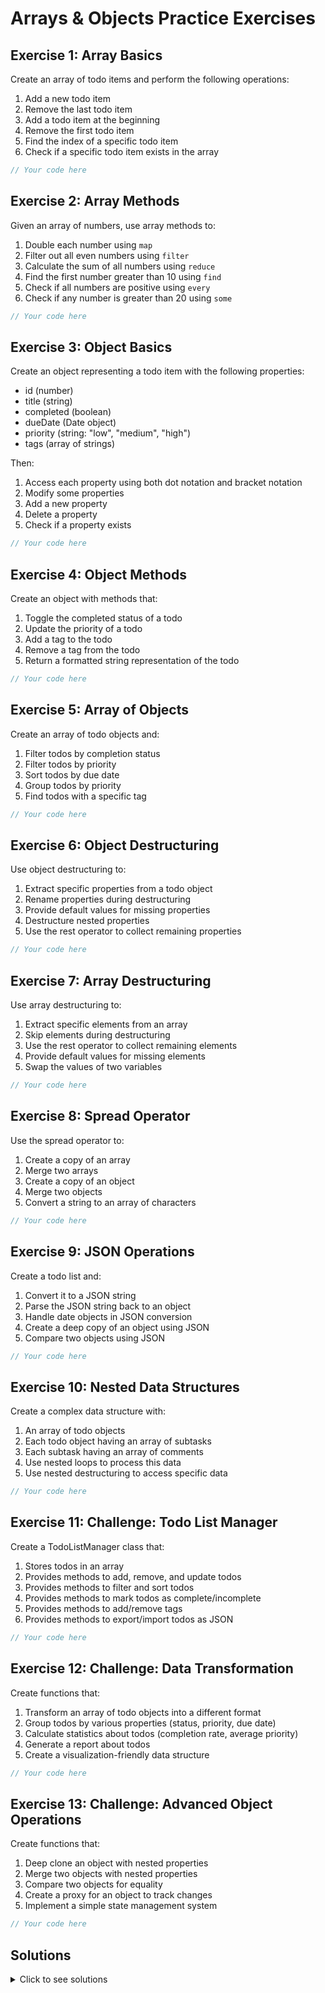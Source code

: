 # Arrays & Objects Practice Exercises

## Exercise 1: Array Basics
Create an array of todo items and perform the following operations:
1. Add a new todo item
2. Remove the last todo item
3. Add a todo item at the beginning
4. Remove the first todo item
5. Find the index of a specific todo item
6. Check if a specific todo item exists in the array

```javascript
// Your code here
```

## Exercise 2: Array Methods
Given an array of numbers, use array methods to:
1. Double each number using `map`
2. Filter out all even numbers using `filter`
3. Calculate the sum of all numbers using `reduce`
4. Find the first number greater than 10 using `find`
5. Check if all numbers are positive using `every`
6. Check if any number is greater than 20 using `some`

```javascript
// Your code here
```

## Exercise 3: Object Basics
Create an object representing a todo item with the following properties:
- id (number)
- title (string)
- completed (boolean)
- dueDate (Date object)
- priority (string: "low", "medium", "high")
- tags (array of strings)

Then:
1. Access each property using both dot notation and bracket notation
2. Modify some properties
3. Add a new property
4. Delete a property
5. Check if a property exists

```javascript
// Your code here
```

## Exercise 4: Object Methods
Create an object with methods that:
1. Toggle the completed status of a todo
2. Update the priority of a todo
3. Add a tag to the todo
4. Remove a tag from the todo
5. Return a formatted string representation of the todo

```javascript
// Your code here
```

## Exercise 5: Array of Objects
Create an array of todo objects and:
1. Filter todos by completion status
2. Filter todos by priority
3. Sort todos by due date
4. Group todos by priority
5. Find todos with a specific tag

```javascript
// Your code here
```

## Exercise 6: Object Destructuring
Use object destructuring to:
1. Extract specific properties from a todo object
2. Rename properties during destructuring
3. Provide default values for missing properties
4. Destructure nested properties
5. Use the rest operator to collect remaining properties

```javascript
// Your code here
```

## Exercise 7: Array Destructuring
Use array destructuring to:
1. Extract specific elements from an array
2. Skip elements during destructuring
3. Use the rest operator to collect remaining elements
4. Provide default values for missing elements
5. Swap the values of two variables

```javascript
// Your code here
```

## Exercise 8: Spread Operator
Use the spread operator to:
1. Create a copy of an array
2. Merge two arrays
3. Create a copy of an object
4. Merge two objects
5. Convert a string to an array of characters

```javascript
// Your code here
```

## Exercise 9: JSON Operations
Create a todo list and:
1. Convert it to a JSON string
2. Parse the JSON string back to an object
3. Handle date objects in JSON conversion
4. Create a deep copy of an object using JSON
5. Compare two objects using JSON

```javascript
// Your code here
```

## Exercise 10: Nested Data Structures
Create a complex data structure with:
1. An array of todo objects
2. Each todo object having an array of subtasks
3. Each subtask having an array of comments
4. Use nested loops to process this data
5. Use nested destructuring to access specific data

```javascript
// Your code here
```

## Exercise 11: Challenge: Todo List Manager
Create a TodoListManager class that:
1. Stores todos in an array
2. Provides methods to add, remove, and update todos
3. Provides methods to filter and sort todos
4. Provides methods to mark todos as complete/incomplete
5. Provides methods to add/remove tags
6. Provides methods to export/import todos as JSON

```javascript
// Your code here
```

## Exercise 12: Challenge: Data Transformation
Create functions that:
1. Transform an array of todo objects into a different format
2. Group todos by various properties (status, priority, due date)
3. Calculate statistics about todos (completion rate, average priority)
4. Generate a report about todos
5. Create a visualization-friendly data structure

```javascript
// Your code here
```

## Exercise 13: Challenge: Advanced Object Operations
Create functions that:
1. Deep clone an object with nested properties
2. Merge two objects with nested properties
3. Compare two objects for equality
4. Create a proxy for an object to track changes
5. Implement a simple state management system

```javascript
// Your code here
```

## Solutions

<details>
<summary>Click to see solutions</summary>

### Exercise 1: Array Basics
```javascript
// Create an array of todo items
const todos = ["Learn JavaScript", "Build a todo app", "Deploy the app"];

// Add a new todo item
todos.push("Write documentation");
console.log("After adding:", todos);

// Remove the last todo item
todos.pop();
console.log("After removing last:", todos);

// Add a todo item at the beginning
todos.unshift("Plan the project");
console.log("After adding at beginning:", todos);

// Remove the first todo item
todos.shift();
console.log("After removing first:", todos);

// Find the index of a specific todo item
const index = todos.indexOf("Build a todo app");
console.log("Index of 'Build a todo app':", index);

// Check if a specific todo item exists in the array
const exists = todos.includes("Deploy the app");
console.log("'Deploy the app' exists:", exists);
```

### Exercise 2: Array Methods
```javascript
const numbers = [5, 10, 15, 20, 25, 30];

// Double each number using map
const doubled = numbers.map(num => num * 2);
console.log("Doubled numbers:", doubled);

// Filter out all even numbers using filter
const oddNumbers = numbers.filter(num => num % 2 !== 0);
console.log("Odd numbers:", oddNumbers);

// Calculate the sum of all numbers using reduce
const sum = numbers.reduce((acc, curr) => acc + curr, 0);
console.log("Sum of numbers:", sum);

// Find the first number greater than 10 using find
const firstGreaterThan10 = numbers.find(num => num > 10);
console.log("First number greater than 10:", firstGreaterThan10);

// Check if all numbers are positive using every
const allPositive = numbers.every(num => num > 0);
console.log("All numbers are positive:", allPositive);

// Check if any number is greater than 20 using some
const anyGreaterThan20 = numbers.some(num => num > 20);
console.log("Any number greater than 20:", anyGreaterThan20);
```

### Exercise 3: Object Basics
```javascript
// Create a todo object
const todo = {
  id: 1,
  title: "Learn JavaScript",
  completed: false,
  dueDate: new Date("2023-12-31"),
  priority: "high",
  tags: ["javascript", "programming", "learning"]
};

// Access properties using dot notation
console.log("ID:", todo.id);
console.log("Title:", todo.title);

// Access properties using bracket notation
console.log("Completed:", todo["completed"]);
console.log("Due Date:", todo["dueDate"]);

// Modify properties
todo.completed = true;
todo["priority"] = "medium";

// Add a new property
todo.notes = "Focus on arrays and objects";

// Delete a property
delete todo.notes;

// Check if a property exists
console.log("Has 'notes' property:", "notes" in todo);
console.log("Has 'title' property:", todo.hasOwnProperty("title"));
```

### Exercise 4: Object Methods
```javascript
const todo = {
  id: 1,
  title: "Learn JavaScript",
  completed: false,
  priority: "medium",
  tags: ["javascript", "programming"]
};

// Toggle completed status
todo.toggleCompleted = function() {
  this.completed = !this.completed;
  return this.completed;
};

// Update priority
todo.updatePriority = function(newPriority) {
  const validPriorities = ["low", "medium", "high"];
  if (validPriorities.includes(newPriority)) {
    this.priority = newPriority;
    return true;
  }
  return false;
};

// Add a tag
todo.addTag = function(tag) {
  if (!this.tags.includes(tag)) {
    this.tags.push(tag);
    return true;
  }
  return false;
};

// Remove a tag
todo.removeTag = function(tag) {
  const index = this.tags.indexOf(tag);
  if (index !== -1) {
    this.tags.splice(index, 1);
    return true;
  }
  return false;
};

// Return formatted string
todo.toString = function() {
  return `[${this.completed ? "X" : " "}] ${this.title} (${this.priority})`;
};

// Test the methods
console.log(todo.toString());
todo.toggleCompleted();
console.log(todo.toString());
todo.updatePriority("high");
console.log(todo.toString());
todo.addTag("learning");
console.log("Tags:", todo.tags);
todo.removeTag("programming");
console.log("Tags after removal:", todo.tags);
```

### Exercise 5: Array of Objects
```javascript
const todos = [
  { id: 1, title: "Learn JavaScript", completed: false, priority: "high", dueDate: new Date("2023-12-31"), tags: ["javascript", "programming"] },
  { id: 2, title: "Build a todo app", completed: true, priority: "medium", dueDate: new Date("2023-12-15"), tags: ["javascript", "app"] },
  { id: 3, title: "Deploy the app", completed: false, priority: "low", dueDate: new Date("2024-01-15"), tags: ["deployment", "app"] },
  { id: 4, title: "Write documentation", completed: false, priority: "medium", dueDate: new Date("2024-01-30"), tags: ["documentation"] }
];

// Filter todos by completion status
const completedTodos = todos.filter(todo => todo.completed);
console.log("Completed todos:", completedTodos);

const uncompletedTodos = todos.filter(todo => !todo.completed);
console.log("Uncompleted todos:", uncompletedTodos);

// Filter todos by priority
const highPriorityTodos = todos.filter(todo => todo.priority === "high");
console.log("High priority todos:", highPriorityTodos);

// Sort todos by due date
const sortedByDueDate = [...todos].sort((a, b) => a.dueDate - b.dueDate);
console.log("Sorted by due date:", sortedByDueDate);

// Group todos by priority
const groupedByPriority = todos.reduce((acc, todo) => {
  if (!acc[todo.priority]) {
    acc[todo.priority] = [];
  }
  acc[todo.priority].push(todo);
  return acc;
}, {});
console.log("Grouped by priority:", groupedByPriority);

// Find todos with a specific tag
const todosWithTag = (tag) => todos.filter(todo => todo.tags.includes(tag));
console.log("Todos with 'javascript' tag:", todosWithTag("javascript"));
```

### Exercise 6: Object Destructuring
```javascript
const todo = {
  id: 1,
  title: "Learn JavaScript",
  completed: false,
  priority: "high",
  dueDate: new Date("2023-12-31"),
  tags: ["javascript", "programming"],
  notes: "Focus on arrays and objects"
};

// Extract specific properties
const { id, title, completed } = todo;
console.log("Extracted properties:", { id, title, completed });

// Rename properties during destructuring
const { title: todoTitle, priority: importance } = todo;
console.log("Renamed properties:", { todoTitle, importance });

// Provide default values for missing properties
const { category = "uncategorized", difficulty = "medium" } = todo;
console.log("Default values:", { category, difficulty });

// Destructure nested properties
const complexTodo = {
  id: 2,
  title: "Build a todo app",
  details: {
    description: "Create a simple todo application",
    estimatedHours: 10
  }
};

const { details: { description, estimatedHours } } = complexTodo;
console.log("Nested properties:", { description, estimatedHours });

// Use the rest operator to collect remaining properties
const { id: todoId, title: todoName, ...rest } = todo;
console.log("Remaining properties:", rest);
```

### Exercise 7: Array Destructuring
```javascript
const fruits = ["apple", "banana", "cherry", "date", "elderberry"];

// Extract specific elements
const [first, second] = fruits;
console.log("First two fruits:", first, second);

// Skip elements during destructuring
const [firstFruit, , thirdFruit] = fruits;
console.log("First and third fruits:", firstFruit, thirdFruit);

// Use the rest operator to collect remaining elements
const [firstItem, secondItem, ...remainingItems] = fruits;
console.log("Remaining items:", remainingItems);

// Provide default values for missing elements
const [a = "default", b = "default"] = [];
console.log("Default values:", a, b);

// Swap the values of two variables
let x = 10;
let y = 20;
console.log("Before swap:", x, y);
[x, y] = [y, x];
console.log("After swap:", x, y);
```

### Exercise 8: Spread Operator
```javascript
// Create a copy of an array
const originalArray = [1, 2, 3, 4, 5];
const arrayCopy = [...originalArray];
console.log("Array copy:", arrayCopy);

// Merge two arrays
const array1 = [1, 2, 3];
const array2 = [4, 5, 6];
const mergedArray = [...array1, ...array2];
console.log("Merged array:", mergedArray);

// Create a copy of an object
const originalObject = { name: "John", age: 30 };
const objectCopy = { ...originalObject };
console.log("Object copy:", objectCopy);

// Merge two objects
const object1 = { name: "John", age: 30 };
const object2 = { occupation: "Developer", city: "New York" };
const mergedObject = { ...object1, ...object2 };
console.log("Merged object:", mergedObject);

// Convert a string to an array of characters
const str = "Hello";
const charArray = [...str];
console.log("String as array:", charArray);
```

### Exercise 9: JSON Operations
```javascript
// Create a todo list
const todoList = [
  { id: 1, title: "Learn JavaScript", completed: false, dueDate: new Date("2023-12-31") },
  { id: 2, title: "Build a todo app", completed: true, dueDate: new Date("2023-12-15") }
];

// Convert to JSON string
const jsonString = JSON.stringify(todoList);
console.log("JSON string:", jsonString);

// Parse JSON string back to object
const parsedTodoList = JSON.parse(jsonString);
console.log("Parsed todo list:", parsedTodoList);

// Handle date objects in JSON conversion
const todoWithDate = { title: "Learn JavaScript", dueDate: new Date() };
const jsonWithDate = JSON.stringify(todoWithDate);
console.log("JSON with date:", jsonWithDate);

const parsedWithDate = JSON.parse(jsonWithDate);
parsedWithDate.dueDate = new Date(parsedWithDate.dueDate);
console.log("Parsed with date:", parsedWithDate);

// Create a deep copy of an object using JSON
const deepCopy = JSON.parse(JSON.stringify(todoList));
console.log("Deep copy:", deepCopy);

// Compare two objects using JSON
const areEqual = JSON.stringify(todoList) === JSON.stringify(deepCopy);
console.log("Objects are equal:", areEqual);
```

### Exercise 10: Nested Data Structures
```javascript
// Create a complex data structure
const todoList = [
  {
    id: 1,
    title: "Learn JavaScript",
    completed: false,
    subtasks: [
      {
        id: 101,
        title: "Study arrays",
        completed: true,
        comments: [
          { id: 1001, text: "Arrays are fun!", author: "John" },
          { id: 1002, text: "Need to practice more", author: "Jane" }
        ]
      },
      {
        id: 102,
        title: "Study objects",
        completed: false,
        comments: [
          { id: 1003, text: "Objects are confusing", author: "John" }
        ]
      }
    ]
  },
  {
    id: 2,
    title: "Build a todo app",
    completed: false,
    subtasks: [
      {
        id: 201,
        title: "Design UI",
        completed: true,
        comments: []
      }
    ]
  }
];

// Use nested loops to process this data
let totalComments = 0;
let completedSubtasks = 0;

for (const todo of todoList) {
  for (const subtask of todo.subtasks) {
    if (subtask.completed) {
      completedSubtasks++;
    }
    
    for (const comment of subtask.comments) {
      totalComments++;
    }
  }
}

console.log("Total comments:", totalComments);
console.log("Completed subtasks:", completedSubtasks);

// Use nested destructuring to access specific data
const [{ subtasks: [{ comments: [firstComment] }] }] = todoList;
console.log("First comment:", firstComment);
```

### Exercise 11: Challenge: Todo List Manager
```javascript
class TodoListManager {
  constructor() {
    this.todos = [];
    this.nextId = 1;
  }

  addTodo(title, priority = "medium", dueDate = null) {
    const todo = {
      id: this.nextId++,
      title,
      completed: false,
      priority,
      dueDate: dueDate ? new Date(dueDate) : null,
      tags: [],
      createdAt: new Date()
    };
    
    this.todos.push(todo);
    return todo;
  }

  removeTodo(id) {
    const index = this.todos.findIndex(todo => todo.id === id);
    if (index !== -1) {
      const removed = this.todos.splice(index, 1)[0];
      return removed;
    }
    return null;
  }

  updateTodo(id, updates) {
    const todo = this.todos.find(todo => todo.id === id);
    if (todo) {
      Object.assign(todo, updates);
      return todo;
    }
    return null;
  }

  getTodo(id) {
    return this.todos.find(todo => todo.id === id);
  }

  getAllTodos() {
    return [...this.todos];
  }

  filterTodos(filterFn) {
    return this.todos.filter(filterFn);
  }

  sortTodos(sortFn) {
    return [...this.todos].sort(sortFn);
  }

  markAsComplete(id) {
    const todo = this.getTodo(id);
    if (todo) {
      todo.completed = true;
      return todo;
    }
    return null;
  }

  markAsIncomplete(id) {
    const todo = this.getTodo(id);
    if (todo) {
      todo.completed = false;
      return todo;
    }
    return null;
  }

  addTag(id, tag) {
    const todo = this.getTodo(id);
    if (todo && !todo.tags.includes(tag)) {
      todo.tags.push(tag);
      return todo;
    }
    return null;
  }

  removeTag(id, tag) {
    const todo = this.getTodo(id);
    if (todo) {
      const index = todo.tags.indexOf(tag);
      if (index !== -1) {
        todo.tags.splice(index, 1);
        return todo;
      }
    }
    return null;
  }

  exportToJSON() {
    return JSON.stringify(this.todos);
  }

  importFromJSON(jsonString) {
    try {
      const importedTodos = JSON.parse(jsonString);
      this.todos = importedTodos;
      this.nextId = Math.max(...importedTodos.map(todo => todo.id)) + 1;
      return true;
    } catch (error) {
      console.error("Error importing todos:", error);
      return false;
    }
  }
}

// Example usage
const todoManager = new TodoListManager();

// Add todos
todoManager.addTodo("Learn JavaScript", "high", "2023-12-31");
todoManager.addTodo("Build a todo app", "medium", "2023-12-15");
todoManager.addTodo("Deploy the app", "low", "2024-01-15");

// Mark as complete
todoManager.markAsComplete(1);

// Add tags
todoManager.addTag(1, "javascript");
todoManager.addTag(1, "programming");
todoManager.addTag(2, "javascript");
todoManager.addTag(2, "app");

// Filter todos
const completedTodos = todoManager.filterTodos(todo => todo.completed);
console.log("Completed todos:", completedTodos);

const highPriorityTodos = todoManager.filterTodos(todo => todo.priority === "high");
console.log("High priority todos:", highPriorityTodos);

// Sort todos
const sortedByDueDate = todoManager.sortTodos((a, b) => a.dueDate - b.dueDate);
console.log("Sorted by due date:", sortedByDueDate);

// Export to JSON
const jsonExport = todoManager.exportToJSON();
console.log("JSON export:", jsonExport);

// Create a new manager and import
const newManager = new TodoListManager();
newManager.importFromJSON(jsonExport);
console.log("Imported todos:", newManager.getAllTodos());
```

### Exercise 12: Challenge: Data Transformation
```javascript
// Sample todo data
const todos = [
  { id: 1, title: "Learn JavaScript", completed: false, priority: "high", dueDate: new Date("2023-12-31"), tags: ["javascript", "programming"] },
  { id: 2, title: "Build a todo app", completed: true, priority: "medium", dueDate: new Date("2023-12-15"), tags: ["javascript", "app"] },
  { id: 3, title: "Deploy the app", completed: false, priority: "low", dueDate: new Date("2024-01-15"), tags: ["deployment", "app"] },
  { id: 4, title: "Write documentation", completed: false, priority: "medium", dueDate: new Date("2024-01-30"), tags: ["documentation"] }
];

// Transform an array of todo objects into a different format
function transformTodos(todos) {
  return todos.map(todo => ({
    taskId: todo.id,
    taskName: todo.title,
    isDone: todo.completed,
    importance: todo.priority,
    deadline: todo.dueDate,
    categories: todo.tags
  }));
}

const transformedTodos = transformTodos(todos);
console.log("Transformed todos:", transformedTodos);

// Group todos by various properties
function groupByProperty(todos, property) {
  return todos.reduce((acc, todo) => {
    const value = todo[property];
    if (!acc[value]) {
      acc[value] = [];
    }
    acc[value].push(todo);
    return acc;
  }, {});
}

const groupedByStatus = groupByProperty(todos, "completed");
console.log("Grouped by status:", groupedByStatus);

const groupedByPriority = groupByProperty(todos, "priority");
console.log("Grouped by priority:", groupedByPriority);

// Calculate statistics about todos
function calculateStats(todos) {
  const total = todos.length;
  const completed = todos.filter(todo => todo.completed).length;
  const completionRate = (completed / total) * 100;
  
  const priorityCounts = todos.reduce((acc, todo) => {
    acc[todo.priority] = (acc[todo.priority] || 0) + 1;
    return acc;
  }, {});
  
  const tagCounts = todos.reduce((acc, todo) => {
    todo.tags.forEach(tag => {
      acc[tag] = (acc[tag] || 0) + 1;
    });
    return acc;
  }, {});
  
  return {
    total,
    completed,
    completionRate: `${completionRate.toFixed(1)}%`,
    priorityCounts,
    tagCounts
  };
}

const stats = calculateStats(todos);
console.log("Todo statistics:", stats);

// Generate a report about todos
function generateReport(todos) {
  const stats = calculateStats(todos);
  
  let report = "TODO LIST REPORT\n";
  report += "================\n\n";
  
  report += `Total todos: ${stats.total}\n`;
  report += `Completed: ${stats.completed}\n`;
  report += `Completion rate: ${stats.completionRate}\n\n`;
  
  report += "By Priority:\n";
  Object.entries(stats.priorityCounts).forEach(([priority, count]) => {
    report += `- ${priority}: ${count}\n`;
  });
  
  report += "\nBy Tag:\n";
  Object.entries(stats.tagCounts).forEach(([tag, count]) => {
    report += `- ${tag}: ${count}\n`;
  });
  
  return report;
}

const report = generateReport(todos);
console.log(report);

// Create a visualization-friendly data structure
function createVisualizationData(todos) {
  // For a pie chart of completion status
  const completionData = {
    labels: ["Completed", "Incomplete"],
    data: [
      todos.filter(todo => todo.completed).length,
      todos.filter(todo => !todo.completed).length
    ]
  };
  
  // For a bar chart of priorities
  const priorityData = {
    labels: Object.keys(groupByProperty(todos, "priority")),
    data: Object.values(groupByProperty(todos, "priority")).map(group => group.length)
  };
  
  // For a timeline of due dates
  const timelineData = todos
    .filter(todo => todo.dueDate)
    .map(todo => ({
      id: todo.id,
      title: todo.title,
      date: todo.dueDate,
      completed: todo.completed
    }))
    .sort((a, b) => a.date - b.date);
  
  return {
    completionData,
    priorityData,
    timelineData
  };
}

const visualizationData = createVisualizationData(todos);
console.log("Visualization data:", visualizationData);
```

### Exercise 13: Challenge: Advanced Object Operations
```javascript
// Deep clone an object with nested properties
function deepClone(obj) {
  if (obj === null || typeof obj !== "object") {
    return obj;
  }
  
  if (obj instanceof Date) {
    return new Date(obj);
  }
  
  if (obj instanceof Array) {
    return obj.map(item => deepClone(item));
  }
  
  if (obj instanceof Object) {
    const clone = {};
    for (const key in obj) {
      if (Object.prototype.hasOwnProperty.call(obj, key)) {
        clone[key] = deepClone(obj[key]);
      }
    }
    return clone;
  }
}

const complexObject = {
  name: "John",
  age: 30,
  address: {
    street: "123 Main St",
    city: "Anytown",
    country: "USA"
  },
  hobbies: ["reading", "hiking"],
  birthDate: new Date("1990-01-01"),
  scores: [85, 90, 95]
};

const clonedObject = deepClone(complexObject);
console.log("Cloned object:", clonedObject);
console.log("Are they equal?", JSON.stringify(complexObject) === JSON.stringify(clonedObject));
console.log("Are they the same object?", complexObject === clonedObject);

// Merge two objects with nested properties
function deepMerge(target, source) {
  const output = { ...target };
  
  if (isObject(target) && isObject(source)) {
    Object.keys(source).forEach(key => {
      if (isObject(source[key])) {
        if (!(key in target)) {
          Object.assign(output, { [key]: source[key] });
        } else {
          output[key] = deepMerge(target[key], source[key]);
        }
      } else {
        Object.assign(output, { [key]: source[key] });
      }
    });
  }
  
  return output;
}

function isObject(item) {
  return item && typeof item === "object" && !Array.isArray(item);
}

const obj1 = {
  name: "John",
  age: 30,
  address: {
    street: "123 Main St",
    city: "Anytown"
  }
};

const obj2 = {
  age: 31,
  address: {
    city: "Newtown",
    country: "USA"
  },
  hobbies: ["reading", "hiking"]
};

const mergedObject = deepMerge(obj1, obj2);
console.log("Merged object:", mergedObject);

// Compare two objects for equality
function deepEqual(obj1, obj2) {
  if (obj1 === obj2) {
    return true;
  }
  
  if (typeof obj1 !== "object" || obj1 === null || 
      typeof obj2 !== "object" || obj2 === null) {
    return false;
  }
  
  const keys1 = Object.keys(obj1);
  const keys2 = Object.keys(obj2);
  
  if (keys1.length !== keys2.length) {
    return false;
  }
  
  for (const key of keys1) {
    if (!keys2.includes(key) || !deepEqual(obj1[key], obj2[key])) {
      return false;
    }
  }
  
  return true;
}

const objA = { a: 1, b: { c: 2, d: 3 } };
const objB = { a: 1, b: { c: 2, d: 3 } };
const objC = { a: 1, b: { c: 2, d: 4 } };

console.log("Are objA and objB equal?", deepEqual(objA, objB));
console.log("Are objA and objC equal?", deepEqual(objA, objC));

// Create a proxy for an object to track changes
function createTrackedObject(obj) {
  const changes = [];
  
  const handler = {
    get(target, prop) {
      return target[prop];
    },
    set(target, prop, value) {
      const oldValue = target[prop];
      target[prop] = value;
      changes.push({
        property: prop,
        oldValue,
        newValue: value,
        timestamp: new Date()
      });
      return true;
    }
  };
  
  const proxy = new Proxy(obj, handler);
  
  return {
    proxy,
    getChanges: () => [...changes],
    clearChanges: () => changes.length = 0
  };
}

const { proxy, getChanges, clearChanges } = createTrackedObject({ name: "John", age: 30 });

proxy.name = "Jane";
proxy.age = 31;
proxy.email = "jane@example.com";

console.log("Tracked object:", proxy);
console.log("Changes:", getChanges());

// Implement a simple state management system
class SimpleStateManager {
  constructor(initialState = {}) {
    this.state = initialState;
    this.listeners = [];
  }
  
  getState() {
    return { ...this.state };
  }
  
  setState(newState) {
    this.state = { ...this.state, ...newState };
    this.notifyListeners();
  }
  
  subscribe(listener) {
    this.listeners.push(listener);
    return () => {
      this.listeners = this.listeners.filter(l => l !== listener);
    };
  }
  
  notifyListeners() {
    this.listeners.forEach(listener => listener(this.state));
  }
}

const stateManager = new SimpleStateManager({ todos: [], filter: "all" });

// Subscribe to state changes
const unsubscribe = stateManager.subscribe(state => {
  console.log("State updated:", state);
});

// Update state
stateManager.setState({ todos: [{ id: 1, text: "Learn JavaScript", completed: false }] });
stateManager.setState({ filter: "active" });

// Unsubscribe
unsubscribe();
```

</details> 